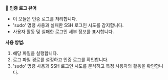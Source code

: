 🔐 **인증 로그 뷰어**

- 이 모듈은 인증 로그를 처리합니다.
- 'sudo' 명령 사용과 실패한 SSH 로그인 시도를 감지합니다.
- 사용자 활동 및 실패한 로그인 세부 정보를 표시합니다.

**사용 방법:**
1. 해당 파일을 실행합니다.
2. 로그 파일 경로를 설정하고 인증 로그를 확인합니다.
3. 'sudo' 명령 사용과 SSH 로그인 시도를 분석하고 특정 사용자의 활동을 확인합니다.
